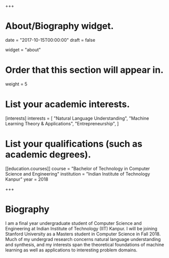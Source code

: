 +++
# About/Biography widget.

date = "2017-10-15T00:00:00"
draft = false

widget = "about"

# Order that this section will appear in.
weight = 5

# List your academic interests.
[interests]
  interests = [
    "Natural Language Understanding",
    "Machine Learning Theory & Applications",
    "Entrepreneurship",
  ]

# List your qualifications (such as academic degrees).
[[education.courses]]
  course = "Bachelor of Technology in Computer Science and Engineering"
  institution = "Indian Institute of Technology Kanpur"
  year = 2018
 
+++

# Biography

I am a final year undergraduate student of Computer Science and Engineering at Indian Institute of Technology (IIT) Kanpur. I will be joining Stanford University as a Masters student in Computer Science in Fall 2018. Much of my undergrad research concerns natural language understanding and synthesis, and my interests span the theoretical foundations of machine learning as well as applications to interesting problem domains.
